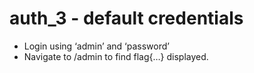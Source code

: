 # auth_3 - default credentials
- Login using ‘admin’ and ‘password’
- Navigate to /admin to find flag{…} displayed.
